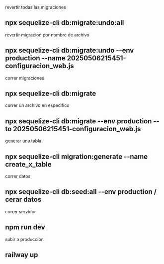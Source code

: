 revertir todas las  migraciones
## npx sequelize-cli db:migrate:undo:all

revertir migracion por nombre de archivo
## npx sequelize-cli db:migrate:undo --env production --name 20250506215451-configuracion_web.js

correr migraciones
## npx sequelize-cli db:migrate

correr un archivo en especifico 
## npx sequelize-cli db:migrate --env production --to 20250506215451-configuracion_web.js

generar una tabla
## npx sequelize-cli migration:generate --name create_x_table

correr datos
## npx sequelize-cli db:seed:all --env production / cerar datos

 correr servidor
## npm run dev 

subir a produccion
## railway up


